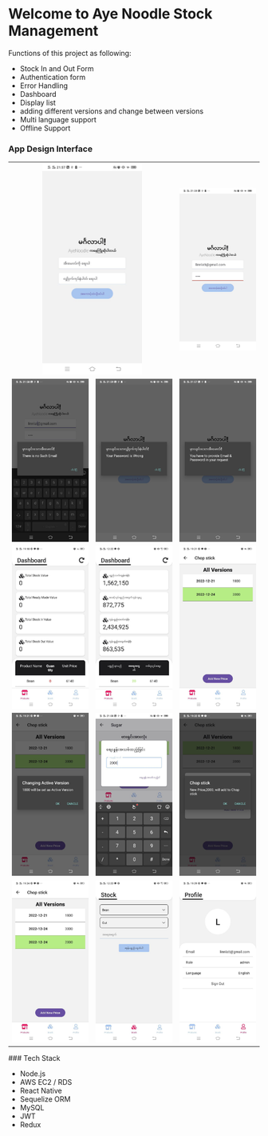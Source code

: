# Welcome to Aye Noodle Stock Management

Functions of this project as following:

- Stock In and Out Form
- Authentication form
- Error Handling
- Dashboard
- Display list
- adding different versions and change between versions
- Multi language support
- Offline Support

### App Design Interface

<table>
<tr>
<td colspan=2 align="center"><img src="image/Home.jpg" width=200> </td>
<td><img src="image/Login.jpg" width="200"> </td>
</tr>
<tr>
<td><img src="image/errEmail.jpg" width="200"> </td>
<td><img src="image/errPass.jpg" width="200"> </td>
<td><img src="image/badRequest.jpg" width="200"> </td>
</tr>
<tr>
<td><img src="image/Eng.jpg" width="200"> </td>
<td><img src="image/Dashboard.jpg" width="200"> </td>
<td><img src="image/allVersions.jpg" width="200"> </td>
</tr>
<tr>
<td><img src="image/changeVers.jpg" width="200"> </td>
<td><img src="image/addNewPrice_0.jpg" width="200"> </td>
<td><img src="image/addNewPrice_1.jpg" width="200"> </td>
</tr>
<tr>
<td><img src="image/addNewPrice_2.jpg" width="200"> </td>
<td><img src="image/Stock.jpg" width="200"> </td>
<td><img src="image/Profile_en.jpg" width="200"> </td>
</tr>

</table>
### Tech Stack

- Node.js
- AWS EC2 / RDS
- React Native
- Sequelize ORM
- MySQL
- JWT
- Redux
